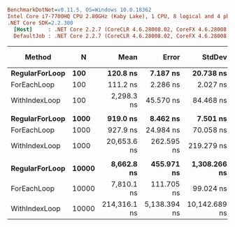 ``` ini

BenchmarkDotNet=v0.11.5, OS=Windows 10.0.18362
Intel Core i7-7700HQ CPU 2.80GHz (Kaby Lake), 1 CPU, 8 logical and 4 physical cores
.NET Core SDK=2.2.300
  [Host]     : .NET Core 2.2.7 (CoreCLR 4.6.28008.02, CoreFX 4.6.28008.03), 64bit RyuJIT
  DefaultJob : .NET Core 2.2.7 (CoreCLR 4.6.28008.02, CoreFX 4.6.28008.03), 64bit RyuJIT


```
|         Method |     N |         Mean |        Error |        StdDev |       Median | Ratio | RatioSD |   Gen 0 | Gen 1 | Gen 2 | Allocated |
|--------------- |------ |-------------:|-------------:|--------------:|-------------:|------:|--------:|--------:|------:|------:|----------:|
| **RegularForLoop** |   **100** |     **120.8 ns** |     **7.187 ns** |     **20.738 ns** |     **118.4 ns** |  **1.00** |    **0.00** |  **0.2619** |     **-** |     **-** |     **824 B** |
|    ForEachLoop |   100 |     111.2 ns |     2.286 ns |      2.027 ns |     110.3 ns |  1.16 |    0.06 |  0.2619 |     - |     - |     824 B |
|  WithIndexLoop |   100 |   2,298.3 ns |    45.570 ns |     84.468 ns |   2,281.9 ns | 21.41 |    3.17 |  0.2975 |     - |     - |     944 B |
|                |       |              |              |               |              |       |         |         |       |       |           |
| **RegularForLoop** |  **1000** |     **919.0 ns** |     **8.462 ns** |      **7.501 ns** |     **918.9 ns** |  **1.00** |    **0.00** |  **2.5444** |     **-** |     **-** |    **8024 B** |
|    ForEachLoop |  1000 |     927.9 ns |    24.984 ns |     70.058 ns |     890.2 ns |  1.08 |    0.05 |  2.5444 |     - |     - |    8024 B |
|  WithIndexLoop |  1000 |  20,653.6 ns |   262.595 ns |    219.279 ns |  20,651.1 ns | 22.47 |    0.29 |  2.5635 |     - |     - |    8144 B |
|                |       |              |              |               |              |       |         |         |       |       |           |
| **RegularForLoop** | **10000** |   **8,662.8 ns** |   **455.971 ns** |  **1,308.266 ns** |   **8,143.7 ns** |  **1.00** |    **0.00** | **24.9939** |     **-** |     **-** |   **80024 B** |
|    ForEachLoop | 10000 |   7,810.1 ns |   111.705 ns |     99.024 ns |   7,828.8 ns |  0.92 |    0.19 | 24.9939 |     - |     - |   80024 B |
|  WithIndexLoop | 10000 | 214,316.1 ns | 5,138.394 ns | 10,142.689 ns | 211,026.8 ns | 25.33 |    4.01 | 24.9023 |     - |     - |   80144 B |
